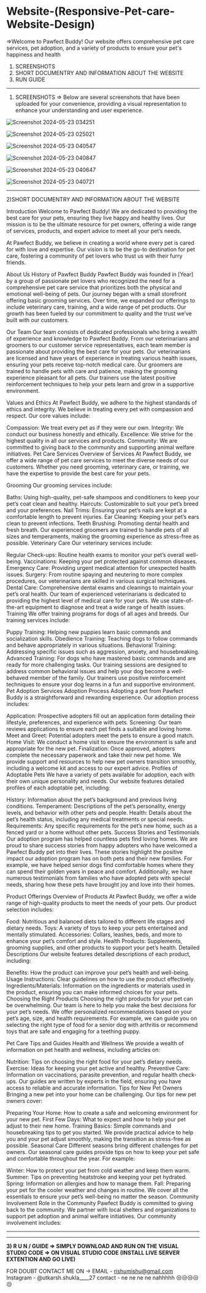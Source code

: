 # Website-(Responsive-Pet-care-Website-Design)

=>Welcome to Pawfect Buddy! Our website offers comprehensive pet care services, pet adoption, and a variety of products to ensure your pet's happiness and health

1) SCREENSHOTS
2) SHORT DOCUMENTRY AND INFORMATION ABOUT THE WEBSITE
3) RUN GUIDE
----------------------------------------------------------------------------------------

1) SCREENSHOTS =>
Below are several screenshots that have been uploaded for your convenience, providing a visual representation to enhance your understanding and user experience. 

![Screenshot 2024-05-23 034251](https://github.com/UtkarshShukla20/Website-Responsive-Pet-care-Website-/assets/170364058/8d870102-f698-43bd-ba43-011163175e96)

![Screenshot 2024-05-23 025021](https://github.com/UtkarshShukla20/Website-Responsive-Pet-care-Website-/assets/170364058/7650fbd0-a61a-4831-bd5e-8b44b4cb8dc8)

![Screenshot 2024-05-23 040547](https://github.com/UtkarshShukla20/Website-Responsive-Pet-care-Website-/assets/170364058/40c1263c-efa9-4b7f-9657-a2a9e3b42957)

![Screenshot 2024-05-23 040847](https://github.com/UtkarshShukla20/Website-Responsive-Pet-care-Website-/assets/170364058/61098d26-0b14-49b9-a6f9-5e8963dce642)

![Screenshot 2024-05-23 040647](https://github.com/UtkarshShukla20/Website-Responsive-Pet-care-Website-/assets/170364058/52984183-06ae-4e81-ad0f-db1b77104e8a)


![Screenshot 2024-05-23 040721](https://github.com/UtkarshShukla20/Website-Responsive-Pet-care-Website-/assets/170364058/2487846f-6406-4d6e-b52c-0f7caa447941)









-------

2)SHORT DOCUMENTRY AND INFORMATION ABOUT THE WEBSITE

Introduction
Welcome to Pawfect Buddy! We are dedicated to providing the best care for your pets, ensuring they live happy and healthy lives. Our mission is to be the ultimate resource for pet owners, offering a wide range of services, products, and expert advice to meet all your pet’s needs.

At Pawfect Buddy, we believe in creating a world where every pet is cared for with love and expertise. Our vision is to be the go-to destination for pet care, fostering a community of pet lovers who trust us with their furry friends.

About Us
History of Pawfect Buddy
Pawfect Buddy was founded in [Year] by a group of passionate pet lovers who recognized the need for a comprehensive pet care service that prioritizes both the physical and emotional well-being of pets. Our journey began with a small storefront offering basic grooming services. Over time, we expanded our offerings to include veterinary care, training, and a wide range of pet products. Our growth has been fueled by our commitment to quality and the trust we’ve built with our customers.

Our Team
Our team consists of dedicated professionals who bring a wealth of experience and knowledge to Pawfect Buddy. From our veterinarians and groomers to our customer service representatives, each team member is passionate about providing the best care for your pets. Our veterinarians are licensed and have years of experience in treating various health issues, ensuring your pets receive top-notch medical care. Our groomers are trained to handle pets with care and patience, making the grooming experience pleasant for all pets. Our trainers use the latest positive reinforcement techniques to help your pets learn and grow in a supportive environment.

Values and Ethics
At Pawfect Buddy, we adhere to the highest standards of ethics and integrity. We believe in treating every pet with compassion and respect. Our core values include:

Compassion: We treat every pet as if they were our own.
Integrity: We conduct our business honestly and ethically.
Excellence: We strive for the highest quality in all our services and products.
Community: We are committed to giving back to the community and supporting animal welfare initiatives.
Pet Care Services
Overview of Services
At Pawfect Buddy, we offer a wide range of pet care services to meet the diverse needs of our customers. Whether you need grooming, veterinary care, or training, we have the expertise to provide the best care for your pets.

Grooming
Our grooming services include:

Baths: Using high-quality, pet-safe shampoos and conditioners to keep your pet’s coat clean and healthy.
Haircuts: Customizable to suit your pet’s breed and your preferences.
Nail Trims: Ensuring your pet’s nails are kept at a comfortable length to prevent injuries.
Ear Cleaning: Keeping your pet’s ears clean to prevent infections.
Teeth Brushing: Promoting dental health and fresh breath.
Our experienced groomers are trained to handle pets of all sizes and temperaments, making the grooming experience as stress-free as possible.
Veterinary Care
Our veterinary services include:

Regular Check-ups: Routine health exams to monitor your pet’s overall well-being.
Vaccinations: Keeping your pet protected against common diseases.
Emergency Care: Providing urgent medical attention for unexpected health issues.
Surgery: From routine spaying and neutering to more complex procedures, our veterinarians are skilled in various surgical techniques.
Dental Care: Comprehensive dental exams and cleanings to maintain your pet’s oral health.
Our team of experienced veterinarians is dedicated to providing the highest level of medical care for your pets. We use state-of-the-art equipment to diagnose and treat a wide range of health issues.
Training
We offer training programs for dogs of all ages and breeds. Our training services include:

Puppy Training: Helping new puppies learn basic commands and socialization skills.
Obedience Training: Teaching dogs to follow commands and behave appropriately in various situations.
Behavioral Training: Addressing specific issues such as aggression, anxiety, and housebreaking.
Advanced Training: For dogs who have mastered basic commands and are ready for more challenging tasks.
Our training sessions are designed to address common behavioral issues and help your dog become a well-behaved member of the family. Our trainers use positive reinforcement techniques to ensure your dog learns in a fun and supportive environment.
Pet Adoption Services
Adoption Process
Adopting a pet from Pawfect Buddy is a straightforward and rewarding experience. Our adoption process includes:

Application: Prospective adopters fill out an application form detailing their lifestyle, preferences, and experience with pets.
Screening: Our team reviews applications to ensure each pet finds a suitable and loving home.
Meet and Greet: Potential adopters meet the pets to ensure a good match.
Home Visit: We conduct a home visit to ensure the environment is safe and appropriate for the new pet.
Finalization: Once approved, adopters complete the necessary paperwork and take their new pet home.
We provide support and resources to help new pet owners transition smoothly, including a welcome kit and access to our expert advice.
Profiles of Adoptable Pets
We have a variety of pets available for adoption, each with their own unique personality and needs. Our website features detailed profiles of each adoptable pet, including:

History: Information about the pet’s background and previous living conditions.
Temperament: Descriptions of the pet’s personality, energy levels, and behavior with other pets and people.
Health: Details about the pet’s health status, including any medical treatments or special needs.
Requirements: Any specific requirements for the pet’s new home, such as a fenced yard or a home without other pets.
Success Stories and Testimonials
Our adoption program has helped countless pets find loving homes. We are proud to share success stories from happy adopters who have welcomed a Pawfect Buddy pet into their lives. These stories highlight the positive impact our adoption program has on both pets and their new families. For example, we have helped senior dogs find comfortable homes where they can spend their golden years in peace and comfort. Additionally, we have numerous testimonials from families who have adopted pets with special needs, sharing how these pets have brought joy and love into their homes.

Product Offerings
Overview of Products
At Pawfect Buddy, we offer a wide range of high-quality products to meet the needs of your pets. Our product selection includes:

Food: Nutritious and balanced diets tailored to different life stages and dietary needs.
Toys: A variety of toys to keep your pets entertained and mentally stimulated.
Accessories: Collars, leashes, beds, and more to enhance your pet’s comfort and style.
Health Products: Supplements, grooming supplies, and other products to support your pet’s health.
Detailed Descriptions
Our website features detailed descriptions of each product, including:

Benefits: How the product can improve your pet’s health and well-being.
Usage Instructions: Clear guidelines on how to use the product effectively.
Ingredients/Materials: Information on the ingredients or materials used in the product, ensuring you can make informed choices for your pets.
Choosing the Right Products
Choosing the right products for your pet can be overwhelming. Our team is here to help you make the best decisions for your pet’s needs. We offer personalized recommendations based on your pet’s age, size, and health requirements. For example, we can guide you on selecting the right type of food for a senior dog with arthritis or recommend toys that are safe and engaging for a teething puppy.

Pet Care Tips and Guides
Health and Wellness
We provide a wealth of information on pet health and wellness, including articles on:

Nutrition: Tips on choosing the right food for your pet’s dietary needs.
Exercise: Ideas for keeping your pet active and healthy.
Preventive Care: Information on vaccinations, parasite prevention, and regular health check-ups.
Our guides are written by experts in the field, ensuring you have access to reliable and accurate information.
Tips for New Pet Owners
Bringing a new pet into your home can be challenging. Our tips for new pet owners cover:

Preparing Your Home: How to create a safe and welcoming environment for your new pet.
First Few Days: What to expect and how to help your pet adjust to their new home.
Training Basics: Simple commands and housebreaking tips to get you started.
We provide practical advice to help you and your pet adjust smoothly, making the transition as stress-free as possible.
Seasonal Care
Different seasons bring different challenges for pet owners. Our seasonal care guides provide tips on how to keep your pet safe and comfortable throughout the year. For example:

Winter: How to protect your pet from cold weather and keep them warm.
Summer: Tips on preventing heatstroke and keeping your pet hydrated.
Spring: Information on allergies and how to manage them.
Fall: Preparing your pet for the cooler weather and changes in routine.
We cover all the essentials to ensure your pet’s well-being no matter the season.
Community Involvement
Role in the Community
Pawfect Buddy is committed to giving back to the community. We partner with local shelters and organizations to support pet adoption and animal welfare initiatives. Our community involvement includes:

---
---
**3) R
   U
   N   /   GUIDE
   => SIMPLY DOWNLOAD AND RUN ON THE VISUAL STUDIO CODE
   => ON VISUAL STUDIO CODE (INSTALL LIVE SERVER EXTENTION AND GO LIVE)**
 
FOR DOUBT CONTACT ME ON ->
EMAIL - rishumishu@gmail.com
Instagram - @utkarsh.shukla____27
contact - ne ne ne ne nahhhhh 😒😒😒😒😒
